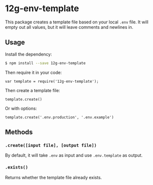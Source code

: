 # 12g-env-template

This package creates a template file based on your local `.env` file.
It will empty out all values, but it will leave comments and newlines in.


## Usage
Install the dependency:
```bash
$ npm install --save 12g-env-template
```

Then require it in your code:
```
var template = require('12g-env-template');
```

Then create a template file:
```
template.create()
```

Or with options:
```
template.create('.env.production', '.env.example')
```

## Methods

### `.create([input file], [output file])`
By default, it will take `.env` as input and use `.env.template` as output.


### `.exists()`
Returns whether the template file already exists.
